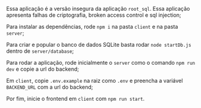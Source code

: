Essa aplicação é a versão insegura da aplicação `root_sql`. Essa aplicação apresenta falhas de criptografia, broken access control e sql injection;

Para instalar as dependências, rode `npm i` na pasta `client` e na pasta `server`;

Para criar e popular o banco de dados SQLite basta rodar `node startDb.js` dentro de `server/database`;

Para rodar a aplicação, rode inicialmente o `server` como o comando `npm run dev` e copie a url do backend;

Em `client`, copie `.env.example` na raiz como `.env` e preencha a variável `BACKEND_URL` com a url do backend;

Por fim, inicie o frontend em `client` com `npm run start`.